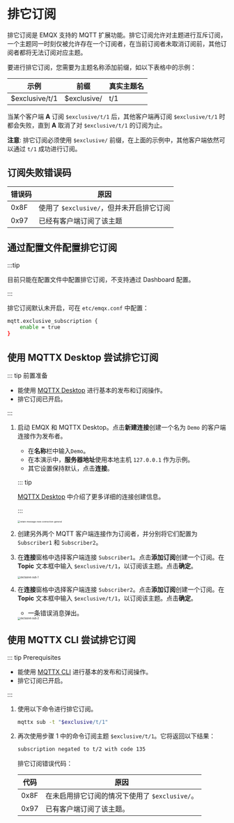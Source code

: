 # 排它订阅

排它订阅是 EMQX 支持的 MQTT 扩展功能。排它订阅允许对主题进行互斥订阅，一个主题同一时刻仅被允许存在一个订阅者，在当前订阅者未取消订阅前，其他订阅者都将无法订阅对应主题。

要进行排它订阅，您需要为主题名称添加前缀，如以下表格中的示例：

| 示例            | 前缀        | 真实主题名 |
| --------------- | ----------- | ---------- |
| $exclusive/t/1      | $exclusive/     | t/1        |

当某个客户端 **A** 订阅 `$exclusive/t/1` 后，其他客户端再订阅 `$exclusive/t/1` 时都会失败，直到 **A** 取消了对 `$exclusive/t/1` 的订阅为止。

**注意**: 排它订阅必须使用 `$exclusive/` 前缀，在上面的示例中，其他客户端依然可以通过 `t/1` 成功进行订阅。 

## 订阅失败错误码

| 错误码            | 原因        | 
| --------------- | ----------- | 
| 0x8F     | 使用了 `$exclusive/`，但并未开启排它订阅  | 
| 0x97 | 已经有客户端订阅了该主题 |

## 通过配置文件配置排它订阅

:::tip 

目前只能在配置文件中配置排它订阅，不支持通过 Dashboard 配置。

:::

排它订阅默认未开启，可在 `etc/emqx.conf` 中配置：

```bash
mqtt.exclusive_subscription {
    enable = true
}
```

## 使用 MQTTX Desktop 尝试排它订阅

::: tip 前置准备

- 能使用 [MQTTX Desktop](./publish-and-subscribe.md#mqttx-desktop) 进行基本的发布和订阅操作。
- 排它订阅已开启。

:::

1. 启动 EMQX 和 MQTTX Desktop。点击**新建连接**创建一个名为 `Demo` 的客户端连接作为发布者。

   - 在**名称**栏中输入`Demo`。
   - 在本演示中，**服务器地址**使用本地主机 `127.0.0.1` 作为示例。
   - 其它设置保持默认，点击**连接**。

   ::: tip

   [MQTTX Desktop](./publish-and-subscribe.md#mqttx-desktop) 中介绍了更多详细的连接创建信息。

   :::

   <img src="./assets/retain-message-new-connection.png" alt="retain-message-new-connection-general" style="zoom:35%;" />

2. 创建另外两个 MQTT 客户端连接作为订阅者，并分别将它们配置为 `Subscriber1` 和 `Subscriber2`。

3. 在**连接**窗格中选择客户端连接 `Subscriber1`。点击**添加订阅**创建一个订阅。在 **Topic** 文本框中输入 `$exclusive/t/1`，以订阅该主题。点击**确定**。

   <img src="./assets/exclusive-sub-1.png" alt="exclusive-sub-1" style="zoom:40%;" />

4. 在**连接**窗格中选择客户端连接 `Subscriber2`。点击**添加订阅**创建一个订阅。在 **Topic** 文本框中输入 `$exclusive/t/1`，以订阅该主题。点击**确定**。

   - 一条错误消息弹出。

   <img src="./assets/exclusive-sub-2.png" alt="exclusive-sub-2" style="zoom:40%;" />

## 使用 MQTTX CLI 尝试排它订阅

::: tip Prerequisites

- 能使用 [MQTTX CLI](./publish-and-subscribe.md#mqttx-cli) 进行基本的发布和订阅操作。
- 排它订阅已开启。

:::

1. 使用以下命令进行排它订阅。

   ```bash
   mqttx sub -t "$exclusive/t/1"
   ```

2. 再次使用步骤 1 中的命令订阅主题 `$exclusive/t/1`。它将返回以下结果：

   ```bash
   subscription negated to t/2 with code 135
   ```

   排它订阅错误代码：

   | 代码 | 原因                                           |
   | ---- | ---------------------------------------------- |
   | 0x8F | 在未启用排它订阅的情况下使用了 `$exclusive/`。 |
   | 0x97 | 已有客户端订阅了该主题。                       |

